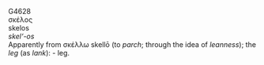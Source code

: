 <body>
  <p>G4628<br>  σκέλος  <br> skelos  <br><i>skel‘-os </i><br>Apparently from   σκέλλω    skellō   (to <i>parch</i>; through the idea of <i>leanness</i>); the <i>leg</i> (as <i>lank</i>): - leg.<br></p>
 </body>